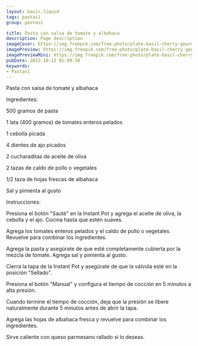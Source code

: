 ```yaml
---
layout: basic.liquid
tags: pastas1
group: pastas1

title: Pasta con salsa de tomate y albahaca
description: Page description
imageCover: https://img.freepik.com/free-photo/plate-basil-cherry-gourmet-menu_1220-1184.jpg?w=740&t=st=1677192207~exp=1677192807~hmac=c6d0a0aa97cec4dd866784661d6ff40bbe2de68c056f167690e23f786a4bcb87
imagePreview: https://img.freepik.com/free-photo/plate-basil-cherry-gourmet-menu_1220-1184.jpg?w=740&t=st=1677192207~exp=1677192807~hmac=c6d0a0aa97cec4dd866784661d6ff40bbe2de68c056f167690e23f786a4bcb87
imagePreviewMini: https://img.freepik.com/free-photo/plate-basil-cherry-gourmet-menu_1220-1184.jpg?w=740&t=st=1677192207~exp=1677192807~hmac=c6d0a0aa97cec4dd866784661d6ff40bbe2de68c056f167690e23f786a4bcb87
pubDate: 2022-10-12 01:09:38
keywords:
- Pastas1
---
```


Pasta con salsa de tomate y albahaca

Ingredientes:

500 gramos de pasta

1 lata (400 gramos) de tomates enteros pelados

1 cebolla picada

4 dientes de ajo picados

2 cucharaditas de aceite de oliva

2 tazas de caldo de pollo o vegetales

1/2 taza de hojas frescas de albahaca

Sal y pimienta al gusto

Instrucciones:

Presiona el botón "Sauté" en la Instant Pot y agrega el aceite de oliva, la cebolla y el ajo. Cocina hasta que estén suaves.

Agrega los tomates enteros pelados y el caldo de pollo o vegetales. Revuelve para combinar los ingredientes.

Agrega la pasta y asegúrate de que esté completamente cubierta por la mezcla de tomate. Agrega sal y pimienta al gusto.

Cierra la tapa de la Instant Pot y asegúrate de que la válvula esté en la posición "Sellado".

Presiona el botón "Manual" y configura el tiempo de cocción en 5 minutos a alta presión.

Cuando termine el tiempo de cocción, deja que la presión se libere naturalmente durante 5 minutos antes de abrir la tapa.

Agrega las hojas de albahaca fresca y revuelve para combinar los ingredientes.

Sirve caliente con queso parmesano rallado si lo deseas.